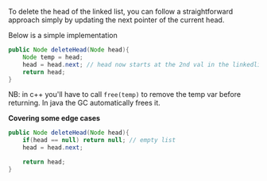 To delete the head of the linked list, you can follow a straightforward approach simply by updating the next pointer of the current head.

Below is a simple implementation
```java
public Node deleteHead(Node head){
    Node temp = head;
    head = head.next; // head now starts at the 2nd val in the linkedlist
    return head;
}
```
NB: in c++ you'll have to call `free(temp)` to remove the temp var before returning. In java the GC automatically frees it.

**Covering some edge cases**
```java
public Node deleteHead(Node head){
    if(head == null) return null; // empty list
    head = head.next; 

    return head;
}
```